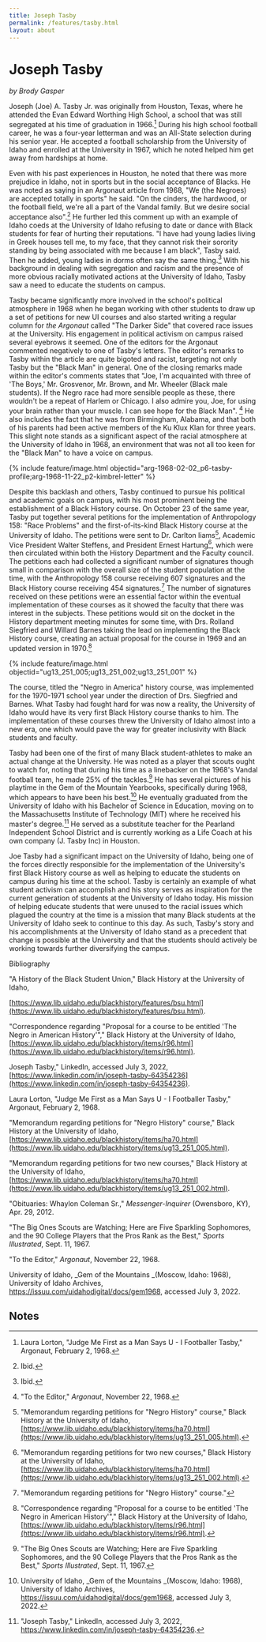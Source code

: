 ```yaml
---
title: Joseph Tasby
permalink: /features/tasby.html
layout: about
---
```


# Joseph Tasby

*by Brody Gasper*

Joseph (Joe) A. Tasby Jr. was originally from Houston, Texas, where he attended the Evan Edward Worthing High School, a school that was still segregated at his time of graduation in 1966.[^1]  During his high school football career, he was a four-year letterman and was an All-State selection during his senior year.  He accepted a football scholarship from the University of Idaho and enrolled at the University in 1967, which he noted helped him get away from hardships at home.  

Even with his past experiences in Houston, he noted that there was more prejudice in Idaho, not in sports but in the social acceptance of Blacks. He was noted as saying in an Argonaut article from 1968, "We (the Negroes) are accepted totally in sports" he said. "On the cinders, the hardwood, or the football field, we're all a part of the Vandal family.  But we desire social acceptance also".[^2]  He further led this comment up with an example of Idaho coeds at the University of Idaho refusing to date or dance with Black students for fear of hurting their reputations. "I have had young ladies living in Greek houses tell me, to my face, that they cannot risk their sorority standing by being associated with me because I am black", Tasby said. Then he added, young ladies in dorms often say the same thing.[^3]  With his background in dealing with segregation and racism and the presence of more obvious racially motivated actions at the University of Idaho, Tasby saw a need to educate the students on campus.  

Tasby became significantly more involved in the school's political atmosphere in 1968 when he began working with other students to draw up a set of petitions for new UI courses and also started writing a regular column for _the Argonaut_ called "The Darker Side" that covered race issues at the University.  His engagement in political activism on campus raised several eyebrows it seemed. One of the editors for the Argonaut commented negatively to one of Tasby's letters.  The editor's remarks to Tasby within the article are quite bigoted and racist, targeting not only Tasby but the "Black Man" in general.  One of the closing remarks made within the editor's comments states that "Joe, I'm acquainted with three of 'The Boys,' Mr. Grosvenor, Mr. Brown, and Mr. Wheeler (Black male students). If the Negro race had more sensible people as these, there wouldn't be a repeat of Harlem or Chicago.  I also admire you, Joe, for using your brain rather than your muscle. I can see hope for the Black Man". [^4] He also includes the fact that he was from Birmingham, Alabama, and that both of his parents had been active members of the Ku Klux Klan for three years. This slight note stands as a significant aspect of the racial atmosphere at the University of Idaho in 1968, an environment that was not all too keen for the "Black Man" to have a voice on campus.  

{% include feature/image.html objectid="arg-1968-02-02_p6-tasby-profile;arg-1968-11-22_p2-kimbrel-letter"  %}


Despite this backlash and others, Tasby continued to pursue his political and academic goals on campus, with his most prominent being the establishment of a Black History course.  On October 23 of the same year, Tasby put together several petitions for the implementation of Anthropology 158: "Race Problems" and the first-of-its-kind Black History course at the University of Idaho.  The petitions were sent to Dr. Carlton Iiams[^5], Academic Vice President Walter Steffens, and President Ernest Hartung[^6], which were then circulated within both the History Department and the Faculty council.  The petitions each had collected a significant number of signatures though small in comparison with the overall size of the student population at the time, with the Anthropology 158 course receiving 607 signatures and the Black History course receiving 454 signatures.[^7]  The number of signatures received on these petitions were an essential factor within the eventual implementation of these courses as it showed the faculty that there was interest in the subjects.  These petitions would sit on the docket in the History department meeting minutes for some time, with Drs. Rolland Siegfried and Willard Barnes taking the lead on implementing the Black History course, creating an actual proposal for the course in 1969 and an updated version in 1970.[^8] 

{% include feature/image.html objectid="ug13_251_005;ug13_251_002;ug13_251_001"  %}

The course, titled the "Negro in America" history course, was implemented for the 1970-1971 school year under the direction of Drs. Siegfried and Barnes. What Tasby had fought hard for was now a reality, the University of Idaho would have its very first Black History course thanks to him.  The implementation of these courses threw the University of Idaho almost into a new era, one which would pave the way for greater inclusivity with Black students and faculty.  

Tasby had been one of the first of many Black student-athletes to make an actual change at the University. He was noted as a player that scouts ought to watch for, noting that during his time as a linebacker on the 1968's Vandal football team, he made 25% of the tackles.[^9]  He has several pictures of his playtime in the Gem of the Mountain Yearbooks, specifically during 1968, which appears to have been his best.[^10]  He eventually graduated from the University of Idaho with his Bachelor of Science in Education, moving on to the Massachusetts Institute of Technology (MIT) where he received his master's degree.[^11]  He served as a substitute teacher for the Pearland Independent School District and is currently working as a Life Coach at his own company (J. Tasby Inc) in Houston.

Joe Tasby had a significant impact on the University of Idaho, being one of the forces directly responsible for the implementation of the University's first Black History course as well as helping to educate the students on campus during his time at the school.  Tasby is certainly an example of what student activism can accomplish and his story serves as inspiration for the current generation of students at the University of Idaho today.  His mission of helping educate students that were unused to the racial issues which plagued the country at the time is a mission that many Black students at the University of Idaho seek to continue to this day. As such, Tasby's story and his accomplishments at the University of Idaho stand as a precedent that change is possible at the University and that the students should actively be working towards further diversifying the campus.

Bibliography

"A History of the Black Student Union," Black History at the University of Idaho,

[https://www.lib.uidaho.edu/blackhistory/features/bsu.html](https://www.lib.uidaho.edu/blackhistory/features/bsu.html).

"Correspondence regarding "Proposal for a course to be entitled 'The Negro in American History'"," Black History at the University of Idaho, [https://www.lib.uidaho.edu/blackhistory/items/r96.html](https://www.lib.uidaho.edu/blackhistory/items/r96.html).

Joseph Tasby," LinkedIn, accessed July 3, 2022, [https://www.linkedin.com/in/joseph-tasby-64354236](https://www.linkedin.com/in/joseph-tasby-64354236).

Laura Lorton, "Judge Me First as a Man Says U - I Footballer Tasby," Argonaut, February 2, 1968.

"Memorandum regarding petitions for "Negro History" course," Black History at the University of Idaho, [https://www.lib.uidaho.edu/blackhistory/items/ha70.html](https://www.lib.uidaho.edu/blackhistory/items/ug13_251_005.html).

"Memorandum regarding petitions for two new courses," Black History at the University of Idaho, [https://www.lib.uidaho.edu/blackhistory/items/ha70.html](https://www.lib.uidaho.edu/blackhistory/items/ug13_251_002.html).

"Obituaries: Whaylon Coleman Sr.," _Messenger-Inquirer_ (Owensboro, KY), Apr. 29, 2012. 

"The Big Ones Scouts are Watching; Here are Five Sparkling Sophomores, and the 90 College Players that the Pros Rank as the Best," _Sports Illustrated_, Sept. 11, 1967.

"To the Editor," _Argonaut_, November 22, 1968.

University of Idaho, _Gem of the Mountains _(Moscow, Idaho: 1968), University of Idaho Archives, https://issuu.com/uidahodigital/docs/gem1968, accessed July 3, 2022.


<!-- Footnotes themselves at the bottom. -->
## Notes

[^1]:
     Laura Lorton, "Judge Me First as a Man Says U - I Footballer Tasby," Argonaut, February 2, 1968.

[^2]:
     Ibid. 

[^3]:
     Ibid. 

[^4]:
     "To the Editor," _Argonaut_, November 22, 1968.

[^5]:
     "Memorandum regarding petitions for "Negro History" course," Black History at the University of Idaho, [https://www.lib.uidaho.edu/blackhistory/items/ha70.html](https://www.lib.uidaho.edu/blackhistory/items/ug13_251_005.html).

[^6]:
     "Memorandum regarding petitions for two new courses," Black History at the University of Idaho, [https://www.lib.uidaho.edu/blackhistory/items/ha70.html](https://www.lib.uidaho.edu/blackhistory/items/ug13_251_002.html).

[^7]:
     "Memorandum regarding petitions for "Negro History" course."

[^8]:
     "Correspondence regarding "Proposal for a course to be entitled 'The Negro in American History'"," Black History at the University of Idaho, [https://www.lib.uidaho.edu/blackhistory/items/r96.html](https://www.lib.uidaho.edu/blackhistory/items/r96.html).

[^9]:
     "The Big Ones Scouts are Watching; Here are Five Sparkling Sophomores, and the 90 College Players that the Pros Rank as the Best," _Sports Illustrated_, Sept. 11, 1967.

[^10]:
     University of Idaho, _Gem of the Mountains _(Moscow, Idaho: 1968), University of Idaho Archives, <https://issuu.com/uidahodigital/docs/gem1968>, accessed July 3, 2022.

[^11]:
     "Joseph Tasby," LinkedIn, accessed July 3, 2022, <https://www.linkedin.com/in/joseph-tasby-64354236>. 
